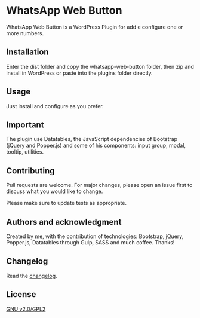 # WhatsApp Web Button

WhatsApp Web Button is a WordPress Plugin for add e configure one or more numbers.

## Installation

Enter the dist folder and copy the whatsapp-web-button folder, then zip and install in WordPress or paste into the plugins folder directly.


## Usage

Just install and configure as you prefer.

## Important

The plugin use Datatables, the JavaScript dependencies of Bootstrap (jQuery and Popper.js) and some of his components: input group, modal, tooltip, utilities.

## Contributing

Pull requests are welcome. For major changes, please open an issue first to discuss what you would like to change.

Please make sure to update tests as appropriate.

## Authors and acknowledgment

Created by [me](https://github.com/flavisXavier), with the contribution of technologies: Bootstrap, jQuery, Popper.js, Datatables through Gulp, SASS and much coffee. Thanks!

## Changelog

Read the [changelog](https://github.com/flavisXavier/whatsapp-web-button/blob/master/changelog.txt).

## License

[GNU v2.0/GPL2](https://www.gnu.org/licenses/gpl-2.0.html)